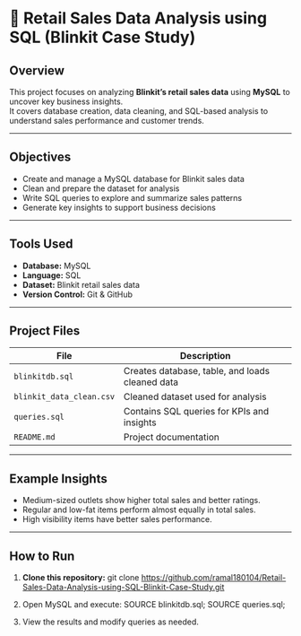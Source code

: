 # 🛒 Retail Sales Data Analysis using SQL (Blinkit Case Study)

##  Overview
This project focuses on analyzing **Blinkit’s retail sales data** using **MySQL** to uncover key business insights.  
It covers database creation, data cleaning, and SQL-based analysis to understand sales performance and customer trends.

---

##  Objectives
- Create and manage a MySQL database for Blinkit sales data  
- Clean and prepare the dataset for analysis  
- Write SQL queries to explore and summarize sales patterns  
- Generate key insights to support business decisions  

---

##  Tools Used
- **Database:** MySQL  
- **Language:** SQL  
- **Dataset:** Blinkit retail sales data  
- **Version Control:** Git & GitHub  

---

##  Project Files
| File | Description |
|------|--------------|
| `blinkitdb.sql` | Creates database, table, and loads cleaned data |
| `blinkit_data_clean.csv` | Cleaned dataset used for analysis |
| `queries.sql` | Contains SQL queries for KPIs and insights |
| `README.md` | Project documentation |

---

##  Example Insights
- Medium-sized outlets show higher total sales and better ratings.  
- Regular and low-fat items perform almost equally in total sales.  
- High visibility items have better sales performance.  

---

##  How to Run
 1. **Clone this repository:**
   git clone https://github.com/ramal180104/Retail-Sales-Data-Analysis-using-SQL-Blinkit-Case-Study.git

 2. Open MySQL and execute:
     SOURCE blinkitdb.sql;
SOURCE queries.sql;

3. View the results and modify queries as needed.
